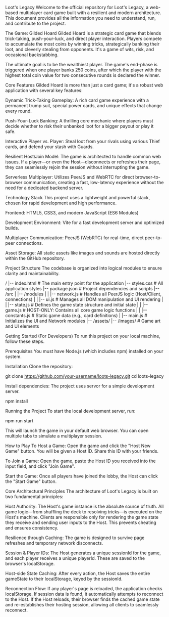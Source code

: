 Loot's Legacy
Welcome to the official repository for Loot's Legacy, a web-based multiplayer card game built with a resilient and modern architecture. This document provides all the information you need to understand, run, and contribute to the project.

The Game: Gilded Hoard
Gilded Hoard is a strategic card game that blends trick-taking, push-your-luck, and direct player interaction. Players compete to accumulate the most coins by winning tricks, strategically banking their loot, and cleverly stealing from opponents. It's a game of wits, risk, and occasional backstabbing.

The ultimate goal is to be the wealthiest player. The game's end-phase is triggered when one player banks 250 coins, after which the player with the highest total coin value for two consecutive rounds is declared the winner.

Core Features
Gilded Hoard is more than just a card game; it's a robust web application with several key features:

Dynamic Trick-Taking Gameplay: A rich card game experience with a permanent trump suit, special power cards, and unique effects that change every round.

Push-Your-Luck Banking: A thrilling core mechanic where players must decide whether to risk their unbanked loot for a bigger payout or play it safe.

Interactive Player vs. Player: Steal loot from your rivals using various Thief cards, and defend your stash with Guards.

Resilient Host/Join Model: The game is architected to handle common web issues. If a player—or even the Host—disconnects or refreshes their page, they can seamlessly rejoin the session without interrupting the game.

Serverless Multiplayer: Utilizes PeerJS and WebRTC for direct browser-to-browser communication, creating a fast, low-latency experience without the need for a dedicated backend server.

Technology Stack
This project uses a lightweight and powerful stack, chosen for rapid development and high performance.

Frontend: HTML5, CSS3, and modern JavaScript (ES6 Modules)

Development Environment: Vite for a fast development server and optimized builds.

Multiplayer Communication: PeerJS (WebRTC) for real-time, direct peer-to-peer connections.

Asset Storage: All static assets like images and sounds are hosted directly within the GitHub repository.

Project Structure
The codebase is organized into logical modules to ensure clarity and maintainability.

/
|-- index.html              # The main entry point for the application
|-- styles.css              # All application styles
|-- package.json            # Project dependencies and scripts
|-- /src
|   |-- /modules
|   |   |-- network.js      # Handles all PeerJS logic (Host/Client, connections)
|   |   |-- ui.js           # Manages all DOM manipulation and UI rendering
|   |   |-- state.js        # Defines the game state structure and initial state
|   |   |-- game.js         # HOST-ONLY: Contains all core game logic functions
|   |   |-- constants.js    # Static game data (e.g., card definitions)
|   |-- main.js             # Initializes the UI and Network modules
|-- /assets/
    |-- /images/            # Game art and UI elements

Getting Started (For Developers)
To run this project on your local machine, follow these steps.

Prerequisites
You must have Node.js (which includes npm) installed on your system.

Installation
Clone the repository:

git clone https://github.com/your-username/loots-legacy.git
cd loots-legacy

Install dependencies:
The project uses servor for a simple development server.

npm install

Running the Project
To start the local development server, run:

npm run start

This will launch the game in your default web browser. You can open multiple tabs to simulate a multiplayer session.

How to Play
To Host a Game: Open the game and click the "Host New Game" button. You will be given a Host ID. Share this ID with your friends.

To Join a Game: Open the game, paste the Host ID you received into the input field, and click "Join Game".

Start the Game: Once all players have joined the lobby, the Host can click the "Start Game" button.

Core Architectural Principles
The architecture of Loot's Legacy is built on two fundamental principles:

Host Authority: The Host's game instance is the absolute source of truth. All game logic—from shuffling the deck to resolving tricks—is executed on the Host's machine. Clients are responsible only for rendering the game state they receive and sending user inputs to the Host. This prevents cheating and ensures consistency.

Resilience through Caching: The game is designed to survive page refreshes and temporary network disconnects.

Session & Player IDs: The Host generates a unique sessionId for the game, and each player receives a unique playerId. These are saved to the browser's localStorage.

Host-side State Caching: After every action, the Host saves the entire gameState to their localStorage, keyed by the sessionId.

Reconnection Flow: If any player's page is reloaded, the application checks localStorage. If session data is found, it automatically attempts to reconnect to the Host. If the Host reloads, their browser finds the cached game state and re-establishes their hosting session, allowing all clients to seamlessly reconnect.
